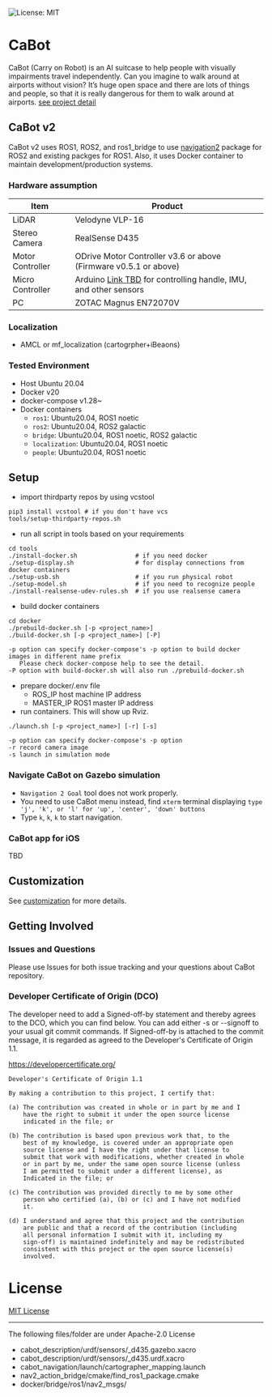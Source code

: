 ![License: MIT](https://img.shields.io/badge/License-MIT-blue.svg)

# CaBot

CaBot (Carry on Robot) is an AI suitcase to help people with visually impairments travel independently. Can you imagine to walk around at airports without vision? It’s huge open space and there are lots of things and people, so that it is really dangerous for them to walk around at airports. [see project detail](https://www.cs.cmu.edu/~NavCog/cabot.html)

## CaBot v2

CaBot v2 uses ROS1, ROS2, and ros1_bridge to use [navigation2](https://github.com/ros-planning/navigation2) package for ROS2 and existing packges for ROS1. Also, it uses Docker container to maintain development/production systems.

### Hardware assumption
Item|Product
---|---
LiDAR|Velodyne VLP-16
Stereo Camera|RealSense D435
Motor Controller|ODrive Motor Controller v3.6 or above (Firmware v0.5.1 or above)
Micro Controller|Arduino [Link TBD]() for controlling handle, IMU, and other sensors
PC|ZOTAC Magnus EN72070V

### Localization
- AMCL or mf_localization (cartogrpher+iBeaons)

### Tested Environment

- Host Ubuntu 20.04
- Docker v20
- docker-compose v1.28~
- Docker containers
  - `ros1`: Ubuntu20.04, ROS1 noetic
  - `ros2`: Ubuntu20.04, ROS2 galactic
  - `bridge`: Ubuntu20.04, ROS1 noetic, ROS2 galactic
  - `localization`: Ubuntu20.04, ROS1 noetic
  - `people`: Ubuntu20.04, ROS1 noetic

## Setup

- import thirdparty repos by using vcstool
```
pip3 install vcstool # if you don't have vcs
tools/setup-thirdparty-repos.sh
```
- run all script in tools based on your requirements
```
cd tools
./install-docker.sh                # if you need docker
./setup-display.sh                 # for display connections from docker containers
./setup-usb.sh                     # if you run physical robot
./setup-model.sh                   # if you need to recognize people
./install-realsense-udev-rules.sh  # if you use realsense camera
```
- build docker containers
```
cd docker
./prebuild-docker.sh [-p <project_name>]
./build-docker.sh [-p <project_name>] [-P]

-p option can specify docker-compose's -p option to build docker images in different name prefix
   Please check docker-compose help to see the detail.
-P option with build-docker.sh will also run ./prebuild-docker.sh
```
- prepare docker/.env file
  - ROS_IP       host machine IP address
  - MASTER_IP    ROS1 master IP address
- run containers. This will show up Rviz.
```
./launch.sh [-p <project_name>] [-r] [-s]

-p option can specify docker-compose's -p option
-r record camera image
-s launch in simulation mode
```

### Navigate CaBot on Gazebo simulation

- `Navigation 2 Goal` tool does not work properly. 
- You need to use CaBot menu instead, find `xterm` terminal displaying `type 'j', 'k', or 'l' for 'up', 'center', 'down' buttons`
- Type `k`, `k`, `k` to start navigation.

### CaBot app for iOS

TBD

## Customization

See [customization](doc/customization.md) for more details.

## Getting Involved

### Issues and Questions

Please use Issues for both issue tracking and your questions about CaBot repository.

### Developer Certificate of Origin (DCO)

The developer need to add a Signed-off-by statement and thereby agrees to the DCO, which you can find below. You can add either -s or --signoff to your usual git commit commands. If Signed-off-by is attached to the commit message, it is regarded as agreed to the Developer's Certificate of Origin 1.1.


https://developercertificate.org/
```
Developer's Certificate of Origin 1.1

By making a contribution to this project, I certify that:

(a) The contribution was created in whole or in part by me and I
    have the right to submit it under the open source license
    indicated in the file; or

(b) The contribution is based upon previous work that, to the
    best of my knowledge, is covered under an appropriate open
    source license and I have the right under that license to
    submit that work with modifications, whether created in whole
    or in part by me, under the same open source license (unless
    I am permitted to submit under a different license), as
    Indicated in the file; or

(c) The contribution was provided directly to me by some other
    person who certified (a), (b) or (c) and I have not modified
    it.

(d) I understand and agree that this project and the contribution
    are public and that a record of the contribution (including
    all personal information I submit with it, including my
    sign-off) is maintained indefinitely and may be redistributed
    consistent with this project or the open source license(s)
    involved.
```

# License

[MIT License](LICENSE)


---
The following files/folder are under Apache-2.0 License

- cabot_description/urdf/sensors/_d435.gazebo.xacro
- cabot_description/urdf/sensors/_d435.urdf.xacro
- cabot_navigation/launch/cartographer_mapping.launch
- nav2_action_bridge/cmake/find_ros1_package.cmake
- docker/bridge/ros1/nav2_msgs/
